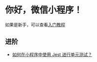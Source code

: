 # 你好，微信小程序！

如果是新手，可以查看[入门教程](./src/SUMMARY.md)

## 进阶

- [如何在小程序中使用 Jest 进行单元测试？](./src/jest/README.md)